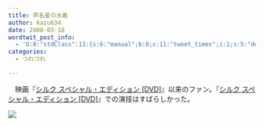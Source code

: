 ```yaml
---
title: 芦名星の水着
author: kazu634
date: 2008-03-18
wordtwit_post_info:
  - 'O:8:"stdClass":13:{s:6:"manual";b:0;s:11:"tweet_times";i:1;s:5:"delay";i:0;s:7:"enabled";i:1;s:10:"separation";s:2:"60";s:7:"version";s:3:"3.7";s:14:"tweet_template";b:0;s:6:"status";i:2;s:6:"result";a:0:{}s:13:"tweet_counter";i:2;s:13:"tweet_log_ids";a:1:{i:0;i:3849;}s:9:"hash_tags";a:0:{}s:8:"accounts";a:1:{i:0;s:7:"kazu634";}}'
categories:
  - つれづれ

---
```

<div class="section">
<p>
    　映画『<a href="http://d.hatena.ne.jp/asin/B0015HPZM0" onclick="__gaTracker('send', 'event', 'outbound-article', 'http://d.hatena.ne.jp/asin/B0015HPZM0', 'シルク スペシャル・エディション [DVD]');">シルク スペシャル・エディション [DVD]</a>』以来のファン。『<a href="http://d.hatena.ne.jp/asin/B0015HPZM0" onclick="__gaTracker('send', 'event', 'outbound-article', 'http://d.hatena.ne.jp/asin/B0015HPZM0', 'シルク スペシャル・エディション [DVD]');">シルク スペシャル・エディション [DVD]</a>』での演技はすばらしかった。
</p>
  
<p>
<center>
</center>
</p>
  
<p>
<a href="http://journal.mycom.co.jp/news/2008/03/17/041/images/001.jpg" onclick="__gaTracker('send', 'event', 'outbound-article', 'http://journal.mycom.co.jp/news/2008/03/17/041/images/001.jpg', '');" title="Ashina Sei"><img src="http://journal.mycom.co.jp/news/2008/03/17/041/images/001.jpg" /></a>
</p></p>
</div>
